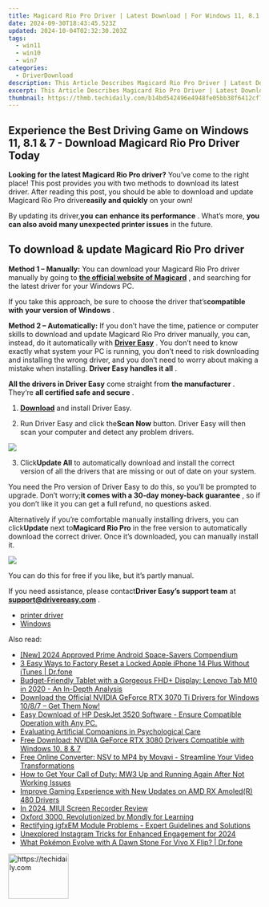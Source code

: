 ```yaml
---
title: Magicard Rio Pro Driver | Latest Download | For Windows 11, 8.1 and 7
date: 2024-09-30T18:43:45.523Z
updated: 2024-10-04T02:32:30.203Z
tags:
  - win11
  - win10
  - win7
categories:
  - DriverDownload
description: This Article Describes Magicard Rio Pro Driver | Latest Download | For Windows 11, 8.1 and 7
excerpt: This Article Describes Magicard Rio Pro Driver | Latest Download | For Windows 11, 8.1 and 7
thumbnail: https://thmb.techidaily.com/b14bd542496e4948fe05bb38f6412cf78aa1b8b18a9d1513181032f4ee05f357.jpg
---
```


## Experience the Best Driving Game on Windows 11, 8.1 & 7 - Download Magicard Rio Pro Driver Today

**Looking for the latest Magicard Rio Pro driver?** You’ve come to the right place! This post provides you with two methods to download its latest driver. After reading this post, you should be able to download and update Magicard Rio Pro driver**easily and quickly** on your own!

 By updating its driver,**you** **can** **enhance its performance** . What’s more, **you can also avoid many unexpected printer issues** in the future.

## To download & update Magicard Rio Pro driver

**Method 1 – Manually:**  You can download your Magicard Rio Pro driver manually by going to **[the official website of Magicard](https://support.magicard.com/)**  , and searching for the latest driver for your Windows PC.

 If you take this approach, be sure to choose the driver that’s**compatible with** **your version of Windows** .

**Method 2 – Automatically:** If you don’t have the time, patience or computer skills to download and update Magicard Rio Pro driver manually, you can, instead, do it automatically with **[Driver Easy](https://tools.techidaily.com/drivereasy/download/)**  . You don’t need to know exactly what system your PC is running, you don’t need to risk downloading and installing the wrong driver, and you don’t need to worry about making a mistake when installing. **Driver Easy handles it all** .

**All the drivers in Driver Easy** come straight from **the manufacturer** . They‘re **all certified safe and secure** .  

 1) **[Download](https://tools.techidaily.com/drivereasy/download/)**  and install Driver Easy.

 2) Run Driver Easy and click the**Scan Now** button. Driver Easy will then scan your computer and detect any problem drivers.

![](https://images.drivereasy.com/wp-content/uploads/2019/05/image-1115.png)

 3) Click**Update All** to automatically download and install the correct version of all the drivers that are missing or out of date on your system.

 You need the Pro version of Driver Easy to do this, so you’ll be prompted to upgrade. Don’t worry;**it comes with a 30-day money-back guarantee** , so if you don’t like it you can get a full refund, no questions asked.

 Alternatively if you’re comfortable manually installing drivers, you can click**Update** next to**Magicard Rio Pro** in the free version to automatically download the correct driver. Once it’s downloaded, you can manually install it.

![](https://images.drivereasy.com/wp-content/uploads/2019/05/image-1116.png)

 You can do this for free if you like, but it’s partly manual.  

 If you need assistance, please contact**Driver Easy’s support team** at [**support@drivereasy.com**](https://tools.techidaily.com/drivereasy/download/) .

* [printer driver](https://tools.techidaily.com/drivereasy/download/)
* [Windows](https://tools.techidaily.com/drivereasy/download/)

<ins class="adsbygoogle"
     style="display:block"
     data-ad-format="autorelaxed"
     data-ad-client="ca-pub-7571918770474297"
     data-ad-slot="1223367746"></ins>

<ins class="adsbygoogle"
     style="display:block"
     data-ad-client="ca-pub-7571918770474297"
     data-ad-slot="8358498916"
     data-ad-format="auto"
     data-full-width-responsive="true"></ins>

<span class="atpl-alsoreadstyle">Also read:</span>
<div><ul>
<li><a href="https://fox-boxes.techidaily.com/new-2024-approved-prime-android-space-savers-compendium/"><u>[New] 2024 Approved Prime Android Space-Savers Compendium</u></a></li>
<li><a href="https://iphone-unlock.techidaily.com/3-easy-ways-to-factory-reset-a-locked-apple-iphone-14-plus-without-itunes-drfone-by-drfone-ios/"><u>3 Easy Ways to Factory Reset a Locked Apple iPhone 14 Plus Without iTunes | Dr.fone</u></a></li>
<li><a href="https://buynow-reviews.techidaily.com/budget-friendly-tablet-with-a-gorgeous-fhdplus-display-lenovo-tab-m10-in-2020-an-in-depth-analysis/"><u>Budget-Friendly Tablet with a Gorgeous FHD+ Display: Lenovo Tab M10 in 2020 - An In-Depth Analysis</u></a></li>
<li><a href="https://hardware-updates.techidaily.com/download-the-official-nvidia-geforce-rtx-3070-ti-drivers-for-windows-1087-get-them-now/"><u>Download the Official NVIDIA GeForce RTX 3070 Ti Drivers for Windows 10/8/7 – Get Them Now!</u></a></li>
<li><a href="https://hardware-updates.techidaily.com/easy-download-of-hp-deskjet-3520-software-ensure-compatible-operation-with-any-pc/"><u>Easy Download of HP DeskJet 3520 Software - Ensure Compatible Operation with Any PC.</u></a></li>
<li><a href="https://tech-savvy.techidaily.com/evaluating-artificial-companions-in-psychological-care/"><u>Evaluating Artificial Companions in Psychological Care</u></a></li>
<li><a href="https://hardware-updates.techidaily.com/free-download-nvidia-geforce-rtx-3080-drivers-compatible-with-windows-10-8-and-7/"><u>Free Download: NVIDIA GeForce RTX 3080 Drivers Compatible with Windows 10, 8 & 7</u></a></li>
<li><a href="https://solve-howtos.techidaily.com/free-online-converter-nsv-to-mp4-by-movavi-streamline-your-video-transformations/"><u>Free Online Converter: NSV to MP4 by Movavi - Streamline Your Video Transformations</u></a></li>
<li><a href="https://hardware-updates.techidaily.com/how-to-get-your-call-of-duty-mw3-up-and-running-again-after-not-working-issues/"><u>How to Get Your Call of Duty: MW3 Up and Running Again After Not Working Issues</u></a></li>
<li><a href="https://hardware-updates.techidaily.com/improve-gaming-experience-with-new-updates-on-amd-rx-amoledr-480-drivers/"><u>Improve Gaming Experience with New Updates on AMD RX Amoled(R) 480 Drivers</u></a></li>
<li><a href="https://video-screen-grab.techidaily.com/in-2024-miui-screen-recorder-review/"><u>In 2024, MIUI Screen Recorder Review</u></a></li>
<li><a href="https://mondly-stories.techidaily.com/oxford-3000-revolutionized-by-mondly-for-learning/"><u>Oxford 3000, Revolutionized by Mondly for Learning</u></a></li>
<li><a href="https://hardware-updates.techidaily.com/rectifying-igfxem-module-problems-expert-guidelines-and-solutions/"><u>Rectifying igfxEM Module Problems - Expert Guidelines and Solutions</u></a></li>
<li><a href="https://instagram-videos.techidaily.com/unexplored-instagram-tricks-for-enhanced-engagement-for-2024/"><u>Unexplored Instagram Tricks for Enhanced Engagement for 2024</u></a></li>
<li><a href="https://change-location.techidaily.com/what-pokemon-evolve-with-a-dawn-stone-for-vivo-x-flip-drfone-by-drfone-virtual-android/"><u>What Pokémon Evolve with A Dawn Stone For Vivo X Flip? | Dr.fone</u></a></li>
</ul></div>

<!-- affiliate ads begin -->
<a href="https://bluettieu.pxf.io/c/5597632/2141680/17091" target="_top" id="2141680">
  <img src="//a.impactradius-go.com/display-ad/17091-2141680" border="0" alt="https://techidaily.com" width="120" height="90"/>
</a>
<img height="0" width="0" src="https://bluettieu.pxf.io/i/5597632/2141680/17091" style="position:absolute;visibility:hidden;" border="0" />
<!-- affiliate ads end -->

